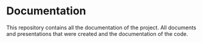 # Documentation

This repository contains all the documentation of the project. All documents and presentations that were created and the documentation of the code. 

